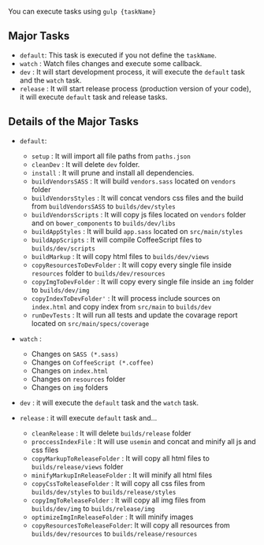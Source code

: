 
You can execute tasks using `gulp {taskName}`

## Major Tasks
  * `default`: This task is executed if you not define the `taskName`.
  * `watch`  : Watch files changes and execute some callback.
  * `dev`    : It will start development process, it will execute the `default` task and the `watch` task.
  * `release` : It will start release process (production version of your code), it will execute `default` task and release tasks.


## Details of the Major Tasks

* `default`:
  + `setup`    : It will import all file paths from `paths.json`
  + `cleanDev` : It will delete `dev` folder.
  + `install`  : It will prune and install all dependencies.
  + `buildVendorsSASS`    : It will build `vendors.sass` located on `vendors` folder
  + `buildVendorsStyles`  : It will concat vendors css files and the build from `buildVendorsSASS` to `builds/dev/styles`
  + `buildVendorsScripts` : It will copy js files located on `vendors` folder and on `bower_components` to `builds/dev/libs`
  + `buildAppStyles`      : It will build `app.sass` located on `src/main/styles`
  + `buildAppScripts`     : It will compile CoffeeScript files to `builds/dev/scripts`
  + `buildMarkup`         : It will copy html files to `builds/dev/views`
  + `copyResourcesToDevFolder` : It will copy every single file inside `resources` folder to `builds/dev/resources` 
  + `copyImgToDevFolder`       : It will copy every single file inside an `img` folder to `builds/dev/img`
  + `copyIndexToDevFolder'`    : It will process include sources on `index.html` and copy index from `src/main` to `builds/dev`
  + `runDevTests`              : It will run all tests and update the covarage report located on `src/main/specs/coverage`

* `watch`  : 
  + Changes on `SASS (*.sass)` 
  + Changes on `CoffeeScript (*.coffee)`
  + Changes on `index.html`
  + Changes on `resources` folder
  + Changes on `img` folders
 
* `dev`    :  it will execute the `default` task and the `watch` task.

* `release` : it will execute `default` task and...
  + `cleanRelease`      : It will delete `builds/release` folder
  + `proccessIndexFile` : It will use `usemin` and concat and minify all js and css files
  + `copyMarkupToReleaseFolder`   : It will copy all html files to `builds/release/views` folder
  + `minifyMarkupInReleaseFolder` : It will minify all html files
  + `copyCssToReleaseFolder`      : It will copy all css files from `builds/dev/styles` to `builds/release/styles`
  + `copyImgToReleaseFolder`      : It will copy all img files from `builds/dev/img` to `builds/release/img`
  + `optimizeImgInReleaseFolder`  : It will minify images
  + `copyResourcesToReleaseFolder`: It will copy all resources from `builds/dev/resources` to `builds/release/resources`
